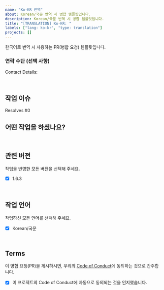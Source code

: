 ```yaml
---
name: "Ko-KR 번역"
about: Korean/국문 번역 시 병합 템플릿입니다.
description: Korean/국문 번역 시 병합 템플릿입니다.
title: "[TRANSLATION] Ko-KR: "
labels: ["lang: ko-kr", "type: translation"]
projects: []
---
```


한국어로  번역 시 사용하는 PR(병합 요청) 템플릿입니다.

### 연락 수단 (선택 사항)

<!--
  연락 가능한 수단을 기입하실 수 있습니다. (선택 사항)
  How can we get in touch with you if we need more info?
-->

Contact Details: 
<!--
  ex. Contact Details: email@example.com
-->

<br />

## 작업 이슈

Resolves #0

<!--
  병합 시 함께 닫을 모든 이슈를 입력해 주세요.
  Resolves #0
  
  다른 레포지터리의 이슈:
    Resolves organization/repository#0
-->

## 어떤 작업을 하셨나요?

<!--
  어떤 챕터나 내용을 번역했는지 작성해 주세요.
-->

<br />

## 관련 버전

작업을 반영한 모든 버전을 선택해 주세요.

- [x] 1.6.3

<br />

## 작업 언어

작업하신 모든 언어를 선택해 주세요.

- [x] Korean/국문

<br />

## Terms

이 병합 요청(PR)을 게시하시면, 우리의 [Code of Conduct](https://github.com/nettee-space/mapstruct-docs?tab=coc-ov-file#korean)에
동의하는 것으로 간주합니다.

- [x] 이 프로젝트의 Code of Conduct에 자동으로 동의되는 것을 인지했습니다.